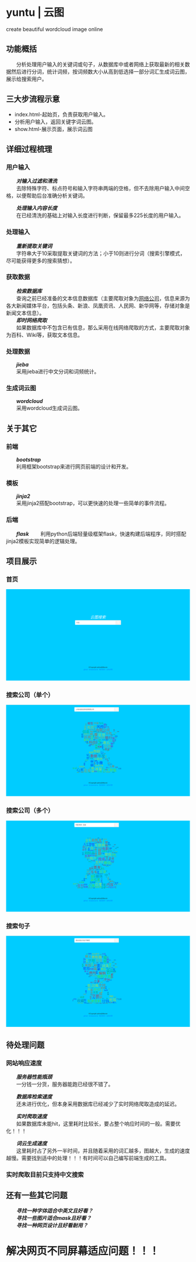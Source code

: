 # yuntu | 云图
create beautiful wordcloud image online

## 功能概括
&emsp;&emsp;分析处理用户输入的关键词或句子，从数据库中或者网络上获取最新的相关数据然后进行分词，统计词频，按词频数大小从高到低选择一部分词汇生成词云图，展示给搜索用户。  

## 三大步流程示意

* index.html-起始页，负责获取用户输入。
* 分析用户输入，返回关键字词云图。
* show.html-展示页面，展示词云图

## 详细过程梳理
### 用户输入
&emsp;&emsp;***对输入过滤和清洗***  
&emsp;&emsp;去除特殊字符、标点符号和输入字符串两端的空格，但不去除用户输入中间空格，以便帮助后台准确分析关键词。

&emsp;&emsp;***处理输入内容长度***  
&emsp;&emsp;在已经清洗的基础上对输入长度进行判断，保留最多225长度的用户输入。

### 处理输入
&emsp;&emsp;***重新提取关键词***  
&emsp;&emsp;字符串大于10采取提取关键词的方法；小于10则进行分词（搜索引擎模式，尽可能获得更多的搜索猜想）。

### 获取数据
&emsp;&emsp;***检索数据库***  
&emsp;&emsp;查询之前已经准备的文本信息数据库（主要爬取对象为[网络公司](yuntu/auto_spiders/company/company.txt)，信息来源为各大新闻媒体平台，包括头条、新浪、凤凰资讯、人民网、新华网等，存储对象是新闻文本信息）。  
&emsp;&emsp;***即时网络爬取***  
&emsp;&emsp;如果数据库中不包含已有信息，那么采用在线网络爬取的方式，主要爬取对象为百科、Wiki等，获取文本信息。

### 处理数据
&emsp;&emsp;***jieba***  
&emsp;&emsp;采用jieba进行中文分词和词频统计。

### 生成词云图
&emsp;&emsp;***wordcloud***  
&emsp;&emsp;采用wordcloud生成词云图。

## 关于其它
### 前端
&emsp;&emsp;***bootstrap***  
&emsp;&emsp;利用框架bootstrap来进行网页前端的设计和开发。

### 模板
&emsp;&emsp;***jinja2***  
&emsp;&emsp;采用jinja2搭配bootstrap，可以更快速的处理一些简单的事件流程。  

### 后端  
&emsp;&emsp;***flask***
&emsp;&emsp;利用python后端轻量级框架flask，快速构建后端程序，同时搭配jinja2模板实现简单的逻辑处理。

## 项目展示
### 首页
![首页](img/index.png)

### 搜索公司（单个）
![单个公司搜索](img/test.png)

### 搜索公司（多个）
![多个公司搜索](img/test_union.png)

### 搜索句子
![搜索句子](img/long_test.png)

## 待处理问题
### 网站响应速度
&emsp;&emsp;***服务器性能瓶颈***  
&emsp;&emsp;一分钱一分货，服务器能跑已经很不错了。

&emsp;&emsp;***数据库检索速度***  
&emsp;&emsp;还未进行优化，但本身采用数据库已经减少了实时网络爬取造成的延迟。  

&emsp;&emsp;***实时爬取速度***  
&emsp;&emsp;如果数据库未能hit，这里耗时比较长，要占整个响应时间的一般。需要优化！！！

&emsp;&emsp;***词云生成速度***  
&emsp;&emsp;这里耗时占了另外一半时间，并且随着采用的词汇越多，图越大，生成的速度越慢。需要找到适中的处理！！！有时间可以自己编写前端生成的工具。  

### 实时爬取目前只支持中文搜索

## 还有一些其它问题
&emsp;&emsp;***寻找一种字体适合中英文且好看？***  
&emsp;&emsp;***寻找一些图片适合mask且好看？***  
&emsp;&emsp;***寻找一种网页设计且好看耐用？***  

# 解决网页不同屏幕适应问题！！！

